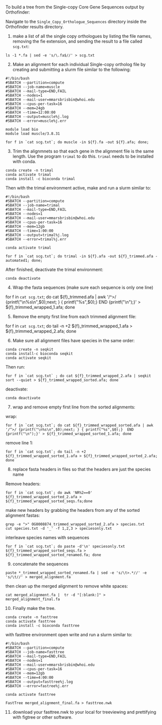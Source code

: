 To build a tree from the Single-copy Core Gene Sequences output by Orthofinder:

Navigate to the `Single_Copy_Orthologue_Sequences` directory inside the Orthofinder results directory.

1. make a list of all the single copy orthologues by listing the file names, removing the fie extension, and sending the result to a file called `scg.txt`:

```
ls -1 *.fa | sed -e 's/\.fa$//' > scg.txt
```

2. Make an alignment for each individual Single-copy ortholog file by creating and submitting a slurm file similar to the following:

```
#!/bin/bash
#SBATCH --partition=compute
#SBATCH --job-name=muscle
#SBATCH --mail-type=END,FAIL
#SBATCH --nodes=1
#SBATCH --mail-user=mmarsbrisbin@whoi.edu
#SBATCH --cpus-per-task=16
#SBATCH --mem=24gb
#SBATCH --time=12:00:00
#SBATCH --output=muscle%j.log
#SBATCH --error=muscle%j.err

module load bio
module load muscle/3.8.31

for f in `cat scg.txt`; do muscle -in ${f}.fa -out ${f}.afa; done;
```

3. Trim the alignmnets so that each gene in the alignment file is the same length. Use the program `trimal` to do this. `trimal` needs to be installed with conda.

```
conda create -n trimal
conda activate trimal
conda install -c bioconda trimal
```

Then with the trimal environment active, make and run a slurm similar to:

```
#!/bin/bash
#SBATCH --partition=compute
#SBATCH --job-name=trimal
#SBATCH --mail-type=END,FAIL
#SBATCH --nodes=1
#SBATCH --mail-user=mmarsbrisbin@whoi.edu
#SBATCH --cpus-per-task=16
#SBATCH --mem=12gb
#SBATCH --time=1:00:00
#SBATCH --output=trimal%j.log
#SBATCH --error=trimal%j.err

conda activate trimal

for f in `cat scg.txt`; do trimal -in ${f}.afa -out ${f}_trimmed.afa -automated1; done;
```

After finished, deactivate the trimal environment:

```
conda deactivate
```

4. Wrap the fasta sequences (make sure each sequence is only one line)

for f in `cat scg.txt`; do cat ${f}_trimmed.afa | awk '/^>/ {printf("\n%s\n",$0);next; } { printf("%s",$0);}  END {printf("\n");}' > ${f}_trimmed_wrapped_1.afa; done

5. Remove the empty first line from each trimmed alignment file:

for f in `cat scg.txt`; do tail -n +2 ${f}_trimmed_wrapped_1.afa > ${f}_trimmed_wrapped_2.afa; done

6. Make sure all alignment files have species in the same order:

```
conda create -n seqkit
conda install-c bioconda seqkit
conda activate seqkit
```
Then run:
```
for f in `cat scg.txt` ; do cat ${f}_trimmed_wrapped_2.afa | seqkit sort --quiet > ${f}_trimmed_wrapped_sorted.afa; done
```

deactivate:
```
conda deactivate
```

7. wrap and remove empty first line from the sorted alignments:

wrap:
```
for f in `cat scg.txt`; do cat ${f}_trimmed_wrapped_sorted.afa | awk '/^>/ {printf("\n%s\n",$0);next; } { printf("%s",$0);}  END {printf("\n");}' > ${f}_trimmed_wrapped_sorted_1.afa; done
```

remove line 1:
```
for f in `cat scg.txt`; do tail -n +2 ${f}_trimmed_wrapped_sorted_1.afa > ${f}_trimmed_wrapped_sorted_2.afa; done
```


8. replace fasta headers in files so that the headers are just the species name

Remove headers:

```
for f in `cat scg.txt`; do awk 'NR%2==0' ${f}_trimmed_wrapped_sorted_2.afa > ${f}_trimmed_wrapped_sorted_seqs.fa;done
```
make new headers by grabbing the headers from any of the sorted alignment fastas:  
```
grep -e ">" OG0008874_trimmed_wrapped_sorted_2.afa > species.txt
cut species.txt -d '_' -f 1,2,3 > speciesonly.txt
```

interleave species names with sequences
```
for f in `cat scg.txt`; do paste -d'\n' speciesonly.txt ${f}_trimmed_wrapped_sorted_seqs.fa > ${f}_trimmed_wrapped_sorted_renamed.fa; done
```

9. concatenate the sequences

```
paste *_trimmed_wrapped_sorted_renamed.fa | sed -e 's/\t>.*//' -e 's/\t//' > merged_alignment.fa
```

then clean up the merged alignment to remove white spaces:

```
cat merged_alignment.fa |  tr -d "[:blank:]" > merged_alignment_final.fa
```

10. Finally make the tree.

```
conda create -n fasttree
conda activate fasttree
conda install -c bioconda fasttree
```

with fasttree environment open write and run a slurm similar to:

```
#!/bin/bash
#SBATCH --partition=compute
#SBATCH --job-name=fasttree
#SBATCH --mail-type=END,FAIL
#SBATCH --nodes=1
#SBATCH --mail-user=mmarsbrisbin@whoi.edu
#SBATCH --cpus-per-task=16
#SBATCH --mem=12gb
#SBATCH --time=4:00:00
#SBATCH --output=fasttree%j.log
#SBATCH --error=fastree%j.err

conda activate fasttree

FastTree merged_alignment_final.fa > fasttree.nwk
```


11. download your fasttree.nwk to your local for treeviewing and prettifying with figtree or other software. 
